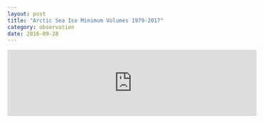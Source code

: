 ```yaml
---
layout: post
title: "Arctic Sea Ice Minimum Volumes 1979-2017"
category: observation
date: 2016-09-28
---
```


<iframe width="560" 
src="https://www.youtube.com/embed/Xh3oakgxZ9w" 
frameborder="0" allow="autoplay; encrypted-media" allowfullscreen></iframe>
